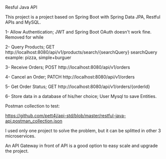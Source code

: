 Resful Java API

This project is a project based on Spring Boot with Spring Data JPA, Restful APIs and MySQL.

1- Allow Authentication;
JWT and Spring Boot OAuth doesn't work fine. Removed for while

2- Query Products;
GET http://localhost:8080/api/v1/products/search/{searchQuery}
searchQuery example: pizza, simple+burguer

3- Receive Orders;
POST http://localhost:8080/api/v1/orders

4- Cancel an Order;
PATCH http://localhost:8080/api/v1/orders

5- Get Order Status;
GET http://localhost:8080/api/v1/orders/{orderId}

6- Store data in a database of his/her choice;
User Mysql to save Entities.


Postman collection to test:

https://github.com/pett4j/api-std/blob/master/restful-java-api.postman_collection.json

I used only one project to solve the problem, but it can be splitted in other 3 microservices.

An API Gateway in front of API is a good option to easy scale and upgrade the project.

